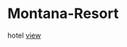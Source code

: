 # Montana-Resort
hotel
<a href="https://github.com/mariaamsamehh/Montana-Resort.git/html/index.html" >view</a>
